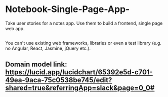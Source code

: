 # Notebook-Single-Page-App-
Take user stories for a notes app. Use them to build a frontend, single page web app.  
## 
You can't use existing web frameworks, libraries or even a test library (e.g. no Angular, React, Jasmine, jQuery etc.).

## Domain model link: https://lucid.app/lucidchart/65392e5d-c701-49ea-9aca-75c0538be745/edit?shared=true&referringApp=slack&page=0_0#
